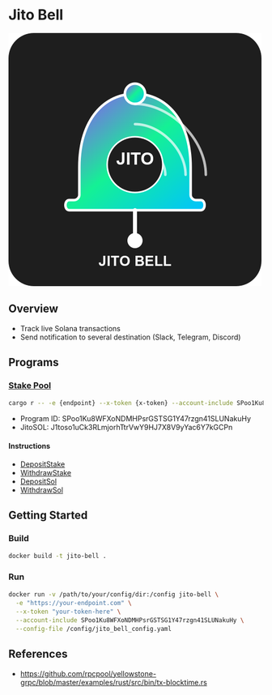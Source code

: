 # Jito Bell

![Jito Bell](./docs/assets/images/jito-bell-logo-full.png)

## Overview

- Track live Solana transactions
- Send notification to several destination (Slack, Telegram, Discord)

## Programs

### [Stake Pool](https://github.com/solana-program/stake-pool/blob/main/program/src/lib.rs)

```bash
cargo r -- -e {endpoint} --x-token {x-token} --account-include SPoo1Ku8WFXoNDMHPsrGSTSG1Y47rzgn41SLUNakuHy
```

- Program ID: SPoo1Ku8WFXoNDMHPsrGSTSG1Y47rzgn41SLUNakuHy
- JitoSOL: J1toso1uCk3RLmjorhTtrVwY9HJ7X8V9yYac6Y7kGCPn


#### Instructions

- [DepositStake](https://github.com/solana-program/stake-pool/blob/0740ef57b0cd202e948641545c2761557cc8c794/program/src/instruction.rs#L299)
- [WithdrawStake](https://github.com/solana-program/stake-pool/blob/0740ef57b0cd202e948641545c2761557cc8c794/program/src/instruction.rs#L337)
- [DepositSol](https://github.com/solana-program/stake-pool/blob/0740ef57b0cd202e948641545c2761557cc8c794/program/src/instruction.rs#L378)
- [WithdrawSol](https://github.com/solana-program/stake-pool/blob/0740ef57b0cd202e948641545c2761557cc8c794/program/src/instruction.rs#L405)

## Getting Started

### Build

```bash
docker build -t jito-bell .
```

### Run

```bash
docker run -v /path/to/your/config/dir:/config jito-bell \
  -e "https://your-endpoint.com" \
  --x-token "your-token-here" \
  --account-include SPoo1Ku8WFXoNDMHPsrGSTSG1Y47rzgn41SLUNakuHy \
  --config-file /config/jito_bell_config.yaml
```

## References
- https://github.com/rpcpool/yellowstone-grpc/blob/master/examples/rust/src/bin/tx-blocktime.rs
